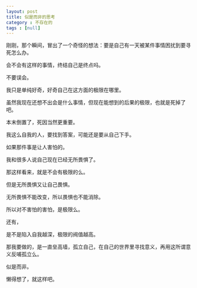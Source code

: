 ```yaml
---
layout: post
title: 似是而非的思考
category : 不存在的
tags : [null]
---
```


刚刚，那个瞬间，冒出了一个奇怪的想法：要是自己有一天被某件事情困扰到要寻死怎么办。

会不会有这样的事情，终结自己是终点吗。

不要误会。

我只是单纯好奇，好奇自己在这方面的极限在哪里。

虽然我现在还想不出会是什么事情，但现在能想到的后果的极限，也就是死掉了吧。

本末倒置了，死因当然更重要。

我这么自我的人，要找到答案，可能还是要从自己下手。

如果那件事是让人害怕的。

我和很多人说自己现在已经无所畏惧了。

那这样看来，就是不会有极限的么。

但是无所畏惧又让自己畏惧。

无所畏惧不能改变，所以畏惧也不能消除。

所以对不害怕的害怕，是极限么。

还有，

是不是陷入自我越深，极限的阀值越高。

那我要做的，是一直垒高墙，孤立自己，在自己的世界里寻找意义，再用这所谓意义反哺孤立么。

似是而非。

懒得想了，就这样吧。
